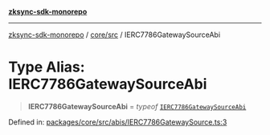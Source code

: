 [**zksync-sdk-monorepo**](../../../README.md)

***

[zksync-sdk-monorepo](../../../README.md) / [core/src](../README.md) / IERC7786GatewaySourceAbi

# Type Alias: IERC7786GatewaySourceAbi

> **IERC7786GatewaySourceAbi** = *typeof* [`IERC7786GatewaySourceAbi`](../variables/IERC7786GatewaySourceAbi.md)

Defined in: [packages/core/src/abis/IERC7786GatewaySource.ts:3](https://github.com/dutterbutter/zksync-sdk/blob/128d557933eb10f01edd78c0b3392137ca480daf/packages/core/src/abis/IERC7786GatewaySource.ts#L3)

